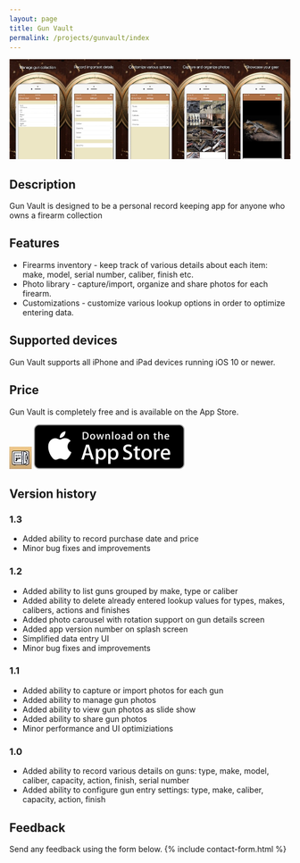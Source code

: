 ```yaml
---
layout: page
title: Gun Vault
permalink: /projects/gunvault/index
---
```


![Screenshots](Screenshots.jpg)

## Description

Gun Vault is designed to be a personal record keeping app for anyone who owns a firearm collection

## Features

- Firearms inventory - keep track of various details about each item: make, model, serial number, caliber, finish etc.
- Photo library - capture/import, organize and share photos for each firearm.
- Customizations - customize various lookup options in order to optimize entering data.

## Supported devices

Gun Vault supports all iPhone and iPad devices running iOS 10 or newer.

## Price

Gun Vault is completely free and is available on the App Store.

<a href="https://itunes.apple.com/us/app/gun-vault/id1204610507?mt=8" target="_blank" rel="external"><img src="Icon.jpg"></a>
<a href="https://itunes.apple.com/us/app/gun-vault/id1204610507?mt=8" target="_blank" rel="external"><img src="/images/Download_on_the_App_Store_Badge_US-UK_135x40.svg"></a>

## Version history

### 1.3

- Added ability to record purchase date and price
- Minor bug fixes and improvements

### 1.2

- Added ability to list guns grouped by make, type or caliber
- Added ability to delete already entered lookup values for types, makes, calibers, actions and finishes
- Added photo carousel with rotation support on gun details screen
- Added app version number on splash screen
- Simplified data entry UI
- Minor bug fixes and improvements

### 1.1

- Added ability to capture or import photos for each gun
- Added ability to manage gun photos
- Added ability to view gun photos as slide show
- Added ability to share gun photos
- Minor performance and UI optimiziations

### 1.0

- Added ability to record various details on guns: type, make, model, caliber, capacity, action, finish, serial number
- Added ability to configure gun entry settings: type, make, caliber, capacity, action, finish


## Feedback
Send any feedback using the form below.
{% include contact-form.html %}